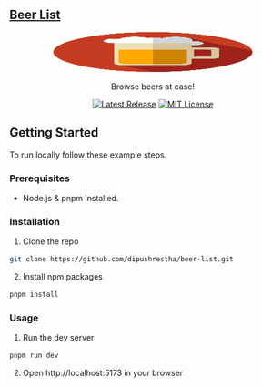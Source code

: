 ## [Beer List](https://houzz-beer-list.netlify.app)

<p align="center">
  <a href="https://houzz-beer-list.netlify.app" target="_blank">
    <picture>
      <img alt="Beer List" src="https://raw.githubusercontent.com/dipushrestha/beer-list/HEAD/public/beer.svg" width="350" height="70" style="max-width: 100%;">
    </picture>
  </a>
</p>

<p align="center">
  Browse beers at ease!
</p>

<p align="center">
    <a href="https://app.netlify.com/sites/houzz-beer-list/deploys"><img src="https://api.netlify.com/api/v1/badges/40046b2d-ec2a-4795-bd47-8fdf48e4c018/deploy-status" alt="Latest Release" /></a>
    <a href="https://opensource.org/licenses/MIT"><img src="https://img.shields.io/badge/License-MIT-yellow.svg" alt="MIT License"></a>
</p>

## Getting Started

To run locally follow these example steps.

### Prerequisites

- Node.js & pnpm installed.

### Installation

1. Clone the repo

```sh
git clone https://github.com/dipushrestha/beer-list.git
```

2. Install npm packages

```sh
pnpm install
```

### Usage

1. Run the dev server

```sh
pnpm run dev
```

2. Open http://localhost:5173 in your browser
